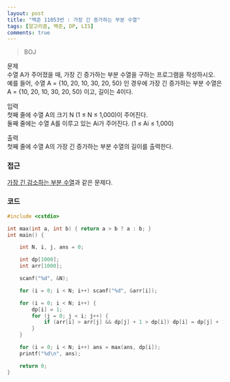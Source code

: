 ```yaml
---
layout: post
title: "백준 11053번 : 가장 긴 증가하는 부분 수열"
tags: [알고리즘, 백준, DP, LIS]
comments: true
---
```


> BOJ  

문제  
수열 A가 주어졌을 때, 가장 긴 증가하는 부분 수열을 구하는 프로그램을 작성하시오.  
예를 들어, 수열 A = {10, 20, 10, 30, 20, 50} 인 경우에 가장 긴 증가하는 부분 수열은 A = {10, 20, 10, 30, 20, 50} 이고, 길이는 4이다.  

입력  
첫째 줄에 수열 A의 크기 N (1 ≤ N ≤ 1,000)이 주어진다.  
둘째 줄에는 수열 A를 이루고 있는 Ai가 주어진다. (1 ≤ Ai ≤ 1,000)  

출력  
첫째 줄에 수열 A의 가장 긴 증가하는 부분 수열의 길이를 출력한다.  

### 접근  
[가장 긴 감소하는 부분 수열](https://sihyungyou.github.io/baekjoon-11722/)과 같은 문제다.  

### 코드  
~~~c++
#include <cstdio>

int max(int a, int b) { return a > b ? a : b; }
int main() {

    int N, i, j, ans = 0;

    int dp[1000];
    int arr[1000];

    scanf("%d", &N);

    for (i = 0; i < N; i++) scanf("%d", &arr[i]);

    for (i = 0; i < N; i++) {
        dp[i] = 1;
        for (j = 0; j < i; j++) {
            if (arr[i] > arr[j] && dp[j] + 1 > dp[i]) dp[i] = dp[j] + 1;
        }
    }

    for (i = 0; i < N; i++) ans = max(ans, dp[i]);
    printf("%d\n", ans);

    return 0;
}
~~~